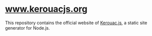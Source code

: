 # www.kerouacjs.org

This repository contains the official website of [Kerouac.js](https://github.com/jaredhanson/kerouac),
a static site generator for Node.js.

